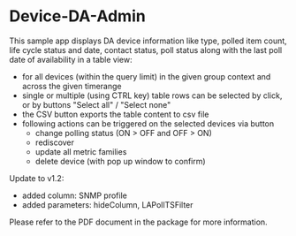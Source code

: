 # Device-DA-Admin
This sample app displays DA device information like type, polled item count, life cycle status and date, contact status,
poll status along with the last poll date of availability in a table view:

- for all devices (within the query limit) in the given group context and across the given timerange
- single or multiple (using CTRL key) table rows can be selected by click, or by buttons "Select all" / "Select none"
- the CSV button exports the table content to csv file
- following actions can be triggered on the selected devices via button
  - change polling status (ON > OFF and OFF > ON)
  - rediscover
  - update all metric families
  - delete device (with pop up window to confirm)

Update to v1.2:
- added column: SNMP profile
- added parameters: hideColumn, LAPollTSFilter

Please refer to the PDF document in the package for more information.
